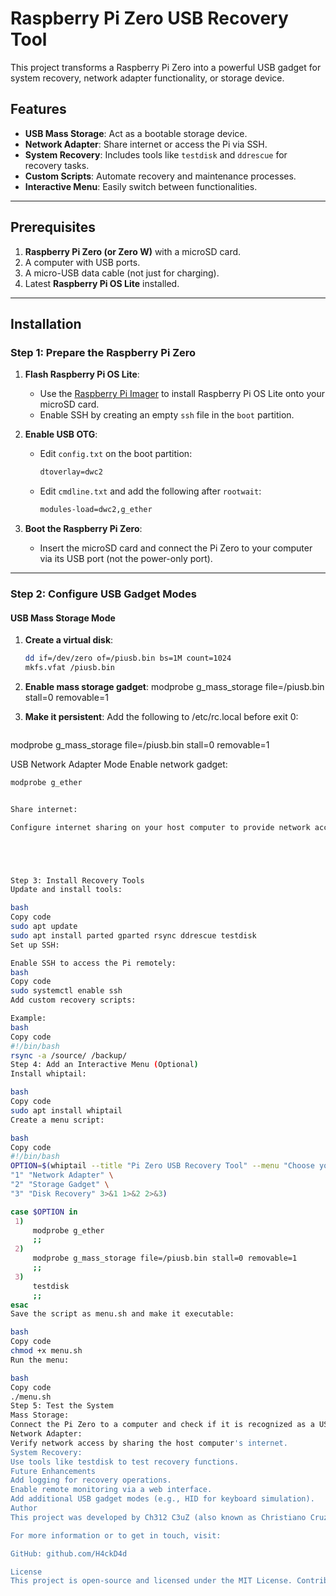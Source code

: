 # Raspberry Pi Zero USB Recovery Tool

This project transforms a Raspberry Pi Zero into a powerful USB gadget for system recovery, network adapter functionality, or storage device.

## Features
- **USB Mass Storage**: Act as a bootable storage device.
- **Network Adapter**: Share internet or access the Pi via SSH.
- **System Recovery**: Includes tools like `testdisk` and `ddrescue` for recovery tasks.
- **Custom Scripts**: Automate recovery and maintenance processes.
- **Interactive Menu**: Easily switch between functionalities.

---

## Prerequisites
1. **Raspberry Pi Zero (or Zero W)** with a microSD card.
2. A computer with USB ports.
3. A micro-USB data cable (not just for charging).
4. Latest **Raspberry Pi OS Lite** installed.

---

## Installation

### Step 1: Prepare the Raspberry Pi Zero
1. **Flash Raspberry Pi OS Lite**:
   - Use the [Raspberry Pi Imager](https://www.raspberrypi.com/software/) to install Raspberry Pi OS Lite onto your microSD card.
   - Enable SSH by creating an empty `ssh` file in the `boot` partition.

2. **Enable USB OTG**:
   - Edit `config.txt` on the boot partition:
     ```txt
     dtoverlay=dwc2
     ```
   - Edit `cmdline.txt` and add the following after `rootwait`:
     ```txt
     modules-load=dwc2,g_ether
     ```

3. **Boot the Raspberry Pi Zero**:
   - Insert the microSD card and connect the Pi Zero to your computer via its USB port (not the power-only port).

---

### Step 2: Configure USB Gadget Modes

#### USB Mass Storage Mode
1. **Create a virtual disk**:
   ```bash
   dd if=/dev/zero of=/piusb.bin bs=1M count=1024
   mkfs.vfat /piusb.bin


2. **Enable mass storage gadget**:
modprobe g_mass_storage file=/piusb.bin stall=0 removable=1



3. **Make it persistent**:
Add the following to /etc/rc.local before exit 0:
   ```bash
modprobe g_mass_storage file=/piusb.bin stall=0 removable=1




USB Network Adapter Mode
Enable network gadget:
   ```bash
modprobe g_ether


Share internet:

Configure internet sharing on your host computer to provide network access to the Pi Zero.





Step 3: Install Recovery Tools
Update and install tools:

bash
Copy code
sudo apt update
sudo apt install parted gparted rsync ddrescue testdisk
Set up SSH:

Enable SSH to access the Pi remotely:
bash
Copy code
sudo systemctl enable ssh
Add custom recovery scripts:

Example:
bash
Copy code
#!/bin/bash
rsync -a /source/ /backup/
Step 4: Add an Interactive Menu (Optional)
Install whiptail:

bash
Copy code
sudo apt install whiptail
Create a menu script:

bash
Copy code
#!/bin/bash
OPTION=$(whiptail --title "Pi Zero USB Recovery Tool" --menu "Choose your option" 15 60 4 \
"1" "Network Adapter" \
"2" "Storage Gadget" \
"3" "Disk Recovery" 3>&1 1>&2 2>&3)

case $OPTION in
    1)
        modprobe g_ether
        ;;
    2)
        modprobe g_mass_storage file=/piusb.bin stall=0 removable=1
        ;;
    3)
        testdisk
        ;;
esac
Save the script as menu.sh and make it executable:

bash
Copy code
chmod +x menu.sh
Run the menu:

bash
Copy code
./menu.sh
Step 5: Test the System
Mass Storage:
Connect the Pi Zero to a computer and check if it is recognized as a USB storage device.
Network Adapter:
Verify network access by sharing the host computer's internet.
System Recovery:
Use tools like testdisk to test recovery functions.
Future Enhancements
Add logging for recovery operations.
Enable remote monitoring via a web interface.
Add additional USB gadget modes (e.g., HID for keyboard simulation).
Author
This project was developed by Ch312 C3uZ (also known as Christiano Cruz), an American-Brazilian cybersecurity expert, penetration testing specialist, and firmware modification professional. Ch312 C3uZ is passionate about building innovative tools using Raspberry Pi devices and creating solutions for system recovery and management.

For more information or to get in touch, visit:

GitHub: github.com/H4ckD4d

License
This project is open-source and licensed under the MIT License. Contributions are welcome!









